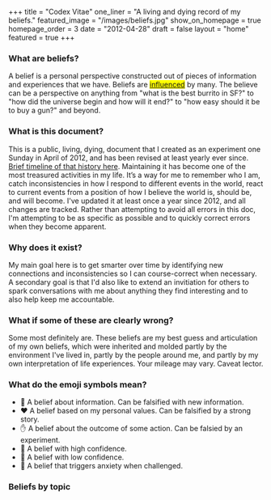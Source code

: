 +++
title = "Codex Vitae"
one_liner = "A living and dying record of my beliefs."
featured_image = "/images/beliefs.jpg"
show_on_homepage = true
homepage_order = 3
date = "2012-04-28"
draft = false
layout = "home"
featured = true
+++

### What are beliefs?

A belief is a personal perspective constructed out of pieces of information and experiences that we have. Beliefs are <mark><a href="/influences">influenced</a></mark> by many. The believe can be a perspective on anything from "what is the best burrito in SF?" to "how did the universe begin and how will it end?" to "how easy should it be to buy a gun?" and beyond. 

### What is this document? 

This is a public, living, dying, document that I created as an experiment one Sunday in April of 2012, and has been revised at least yearly ever since. <a href="/blog/2018-12-31-history-of-my-beliefs/">Brief timeline of that history here</a>. Maintaining it has become one of the most treasured activities in my life. It’s a way for me to remember who I am, catch inconsistencies in how I respond to different events in the world, react to current events from a position of how I believe the world is, should be, and will become. I've updated it at least once a year since 2012, and all changes are tracked. Rather than attempting to avoid all errors in this doc, I'm attempting to be as specific as possible and to quickly correct errors when they become apparent.

### Why does it exist? 

My main goal here is to get smarter over time by identifying new connections and inconsistencies so I can course-correct when necessary. A secondary goal is that I'd also like to extend an invitiation for others to spark conversations with me about anything they find interesting and to also help keep me accountable.

### What if some of these are clearly wrong? 

Some most definitely are. These beliefs are my best guess and articulation of my own beliefs, which were inherited and molded partly by the environment I've lived in, partly by the people around me, and partly by my own interpretation of life experiences. Your mileage may vary. Caveat lector.

### What do the emoji symbols mean?

- 🧠 A belief about information. Can be falsified with new information.
- ❤️ A belief based on my personal values. Can be falsified by a strong story.
- ✋ A belief about the outcome of some action. Can be falsied by an experiment.
- 💪 A belief with high confidence.
- 🤞 A belief with low confidence.
- 🐲 A belief that triggers anxiety when challenged.

### Beliefs by topic